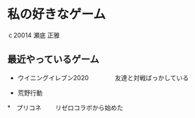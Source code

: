 # 私の好きなゲーム
ｃ20014
瀬底 正雅

## 最近やっているゲーム


* ウイニングイレブン2020
　　　　友達と対戦ばっかしている

* 荒野行動


*　プリコネ
　　リゼロコラボから始めた